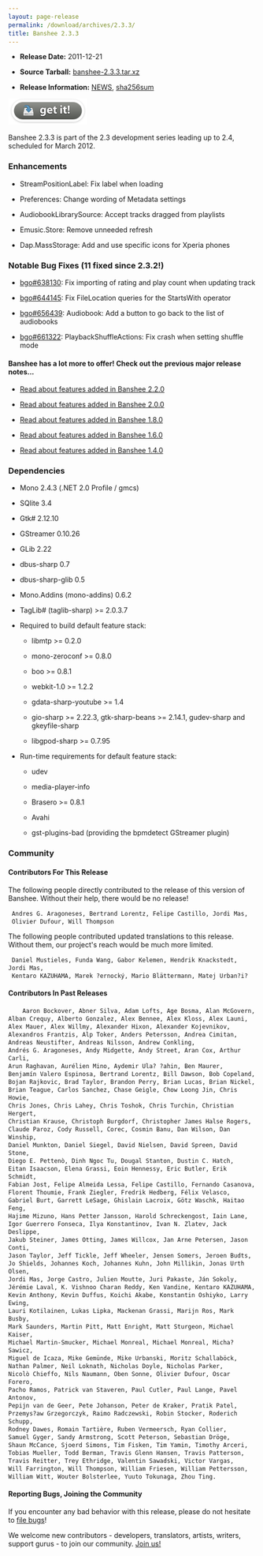 ```yaml
---
layout: page-release
permalink: /download/archives/2.3.3/
title: Banshee 2.3.3
---
```



	
  * **Release Date:** 2011-12-21

	
  * **Source Tarball:** [banshee-2.3.3.tar.xz](http://ftp.gnome.org/pub/GNOME/sources/banshee/2.3/banshee-2.3.3.tar.xz)

	
  * **Release Information:**
[NEWS](http://ftp.gnome.org/pub/GNOME/sources/banshee/2.3/banshee-2.3.3.news),
[sha256sum](http://ftp.gnome.org/pub/GNOME/sources/banshee/2.3/banshee-2.3.3.sha256sum)




[![Download Now](/images/download-button.png)](/download)






Banshee 2.3.3 is part of the 2.3 development series leading up to 2.4, scheduled for March 2012.






### Enhancements





      
  * StreamPositionLabel: Fix label when loading
      
  * Preferences: Change wording of Metadata settings
      
  * AudiobookLibrarySource: Accept tracks dragged from playlists
      
  * Emusic.Store: Remove unneeded refresh
      
  * Dap.MassStorage: Add and use specific icons for Xperia phones




### Notable Bug Fixes (11 fixed since 2.3.2!)





      
  * [bgo#638130](http://bugzilla.gnome.org/show_bug.cgi?id=638130): Fix importing of rating and play count when updating track
      
  * [bgo#644145](http://bugzilla.gnome.org/show_bug.cgi?id=644145): Fix FileLocation queries for the StartsWith operator
      
  * [bgo#656439](http://bugzilla.gnome.org/show_bug.cgi?id=656439): Audiobook: Add a button to go back to the list of audiobooks
      
  * [bgo#661322](http://bugzilla.gnome.org/show_bug.cgi?id=661322): PlaybackShuffleActions: Fix crash when setting shuffle mode

  



#### Banshee has a lot more to offer! Check out the previous major release notes...





	
  * [Read about features added in Banshee 2.2.0](/download/archives/2.2.0)

	
  * [Read about features added in Banshee 2.0.0](/download/archives/2.0.0)

	
  * [Read about features added in Banshee 1.8.0](/download/archives/1.8.0)

	
  * [Read about features added in Banshee 1.6.0](/download/archives/1.6.0)

	
  * [Read about features added in Banshee 1.4.0](/download/archives/1.4.0)




### Dependencies





	
  * Mono 2.4.3 (.NET 2.0 Profile / gmcs)

	
  * SQlite 3.4

	
  * Gtk# 2.12.10

	
  * GStreamer 0.10.26

	
  * GLib 2.22

	
  * dbus-sharp 0.7

	
  * dbus-sharp-glib 0.5

	
  * Mono.Addins (mono-addins) 0.6.2

	
  * TagLib# (taglib-sharp) >= 2.0.3.7

	
  * Required to build default feature stack:

	
    * libmtp >= 0.2.0

	
    * mono-zeroconf >= 0.8.0

	
    * boo >= 0.8.1

	
    * webkit-1.0 >= 1.2.2

	
    * gdata-sharp-youtube >= 1.4

	
    * gio-sharp >= 2.22.3, gtk-sharp-beans >= 2.14.1, gudev-sharp and gkeyfile-sharp

	
    * libgpod-sharp >= 0.7.95




	
  * Run-time requirements for default feature stack:

	
    * udev

	
    * media-player-info

	
    * Brasero >= 0.8.1

	
    * Avahi

	
    * gst-plugins-bad (providing the bpmdetect GStreamer plugin)







### Community





#### Contributors For This Release


The following people directly contributed to the release of this version of Banshee. Without their help, there would be no release!


> 
     Andres G. Aragoneses, Bertrand Lorentz, Felipe Castillo, Jordi Mas,
     Olivier Dufour, Will Thompson



The following people contributed updated translations to this release.    Without them, our project's reach would be much more limited.


> 
     Daniel Mustieles, Funda Wang, Gabor Kelemen, Hendrik Knackstedt, Jordi Mas,
     Kentaro KAZUHAMA, Marek ?ernocký, Mario Blättermann, Matej Urban?i?





#### Contributors In Past Releases




> 
        Aaron Bockover, Abner Silva, Adam Lofts, Age Bosma, Alan McGovern,
    Alban Crequy, Alberto Gonzalez, Alex Bennee, Alex Kloss, Alex Launi,
    Alex Mauer, Alex Willmy, Alexander Hixon, Alexander Kojevnikov,
    Alexandros Frantzis, Alp Toker, Anders Petersson, Andrea Cimitan,
    Andreas Neustifter, Andreas Nilsson, Andrew Conkling,
    Andrés G. Aragoneses, Andy Midgette, Andy Street, Aran Cox, Arthur Carli,
    Arun Raghavan, Aurélien Mino, Aydemir Ula? ?ahin, Ben Maurer,
    Benjamín Valero Espinosa, Bertrand Lorentz, Bill Dawson, Bob Copeland,
    Bojan Rajkovic, Brad Taylor, Brandon Perry, Brian Lucas, Brian Nickel,
    Brian Teague, Carlos Sanchez, Chase Geigle, Chow Loong Jin, Chris Howie,
    Chris Jones, Chris Lahey, Chris Toshok, Chris Turchin, Christian Hergert,
    Christian Krause, Christoph Burgdorf, Christopher James Halse Rogers,
    Claude Paroz, Cody Russell, Corec, Cosmin Banu, Dan Wilson, Dan Winship,
    Daniel Munkton, Daniel Siegel, David Nielsen, David Spreen, David Stone,
    Diego E. Pettenò, Dinh Ngoc Tu, Dougal Stanton, Dustin C. Hatch,
    Eitan Isaacson, Elena Grassi, Eoin Hennessy, Eric Butler, Erik Schmidt,
    Fabian Jost, Felipe Almeida Lessa, Felipe Castillo, Fernando Casanova,
    Florent Thoumie, Frank Ziegler, Fredrik Hedberg, Félix Velasco,
    Gabriel Burt, Garrett LeSage, Ghislain Lacroix, Götz Waschk, Haitao Feng,
    Hajime Mizuno, Hans Petter Jansson, Harold Schreckengost, Iain Lane,
    Igor Guerrero Fonseca, Ilya Konstantinov, Ivan N. Zlatev, Jack Deslippe,
    Jakub Steiner, James Otting, James Willcox, Jan Arne Petersen, Jason Conti,
    Jason Taylor, Jeff Tickle, Jeff Wheeler, Jensen Somers, Jeroen Budts,
    Jo Shields, Johannes Koch, Johannes Kuhn, John Millikin, Jonas Urth Olsen,
    Jordi Mas, Jorge Castro, Julien Moutte, Juri Pakaste, Ján Sokoly,
    Jérémie Laval, K. Vishnoo Charan Reddy, Ken Vandine, Kentaro KAZUHAMA,
    Kevin Anthony, Kevin Duffus, Koichi Akabe, Konstantin Oshiyko, Larry Ewing,
    Lauri Kotilainen, Lukas Lipka, Mackenan Grassi, Marijn Ros, Mark Busby,
    Mark Saunders, Martin Pitt, Matt Enright, Matt Sturgeon, Michael Kaiser,
    Michael Martin-Smucker, Michael Monreal, Michael Monreal, Micha? Sawicz,
    Miguel de Icaza, Mike Gemünde, Mike Urbanski, Moritz Schallaböck,
    Nathan Palmer, Neil Loknath, Nicholas Doyle, Nicholas Parker,
    Nicolò Chieffo, Nils Naumann, Oben Sonne, Olivier Dufour, Oscar Forero,
    Pacho Ramos, Patrick van Staveren, Paul Cutler, Paul Lange, Pavel Antonov,
    Pepijn van de Geer, Pete Johanson, Peter de Kraker, Pratik Patel,
    Przemys?aw Grzegorczyk, Raimo Radczewski, Robin Stocker, Roderich Schupp,
    Rodney Dawes, Romain Tartière, Ruben Vermeersch, Ryan Collier,
    Samuel Gyger, Sandy Armstrong, Scott Peterson, Sebastian Dröge,
    Shaun McCance, Sjoerd Simons, Tim Fisken, Tim Yamin, Timothy Arceri,
    Tobias Mueller, Todd Berman, Travis Glenn Hansen, Travis Patterson,
    Travis Reitter, Trey Ethridge, Valentin Sawadski, Victor Vargas,
    Will Farrington, Will Thompson, William Friesen, William Pettersson,
    William Witt, Wouter Bolsterlee, Yuuto Tokunaga, Zhou Ting.






#### Reporting Bugs, Joining the Community


If you encounter any bad behavior with this release, please do not hesitate to [file bugs](/contribute/file-bugs/)!

We welcome new contributors - developers, translators, artists, writers, support gurus - to join our community.  [Join us!](/contribute)
